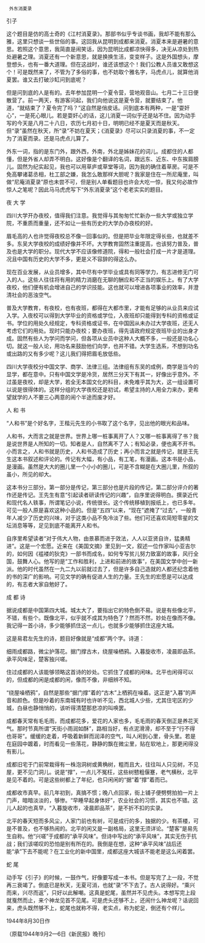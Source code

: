      外东消夏录 

   引子

   这个题目是仿的高士奇的《江村消夏录》。那部书似乎专谈书画，我却不能有那么雅，这里只想谈一些世俗的事。这回我从昆明到成都来消夏。消夏本来是避暑的意思。若照这个意思，我简直是闹笑话，因为昆明比成都凉快得多，决无从凉处到热处避暑之理。消夏还有一个新意思，就是换换生活，变变样子。这是外国想头，摩登想头，也有一番大道理。但在这战时，谁还该想这个！我们公教人员谁又敢想这个！可是既然来了，不管为了多俗的事，也不妨取个雅名字，马虎点儿，就算他消夏罢。谁又去打破沙缸问到底呢？ 

   但是问到底的人是有的。去年参加昆明一个夏令营，营地观音山。七月二十三日便散营了。前一两天，有游客问起，我们向他说这是夏令营，就要结束了。他道，“就结束了？夏令完了吗？”这自然是俏皮话。问到底本有两种，一是“耍奸心”，一是死心眼儿。若是耍奸心的话，这儿消夏一词似乎还是站不住。因为动手写的今天是八月二十八日，农历七月初十日，明明已经不是夏天而是秋天。但“录”虽然在秋天，所“录”不妨在夏天；《消夏录》尽可以只录消夏的事，不一定为了消夏而录。还是马虎点儿算了。 

   外东一词，指的是东门外，跟外西，外南，外北是姊妹花的词儿。成都住的人都懂，但是外省人却弄不明白。这好像是个翻译的名词，跟远东、近东、中东挨肩膀儿。固然为纪实起见，我也可以用草庐或草堂等词，因为我的确住着草房。可是不免高攀诸葛丞相，杜工部之嫌，我怎么敢那样大胆呢？我家是住在一所尼庵里，叫做“尼庵消夏录”原也未尝不可，但是别人单看题目也许会大吃一惊，我又何必故作惊人之笔呢？因此马马虎虎写下“外东消夏录”这个老老实实的题目。 

   夜 大 学

   四川大学开办夜校，值得我们注意。我觉得与其匆匆忙忙新办一些大学或独立学院，不重质而重量，还不如让一些有历史的大学办办夜校的好。 

   眉毛高的人也许觉得夜校总不像一回事似的。但是把毕业年限定得长些，也就差不多。东吴大学夜校的成绩好像并不坏。大学教育固然注重提高，也该努力普及，普及也是大学的职分。现代大学不应该像修道院，得和一般社会打成一片才是道理。况且中国有历史的大学不多，更是义不容辞的得这么办。 

   现在百业发展，从业员增多，其中尽有中学毕业或具有同等学力，有志进修无门可入的人。这些人往往将有用的精力消磨在无聊的酬应和不正当的娱乐上。有了大学夜校，他们便有机会增进自己的学识技能。这也就可以增进各项事业的效率，并澄清社会的恶浊空气。 

   普及大学教育，有夜校，也有夜班，都得在大都市里，才能有足够的从业员来应试入学。入夜校可以得到大学毕业的资格或学位，入夜班却只能得到专科的资格或证书。学位的用处久经规定，专科资格或证书，在中国因从未办过大学夜班，还无人考虑它们的用处。现时只能办夜校；要办夜班，得先请政府规定夜班毕业的出身才成。固然有些人为学问而学问，但各项从业员中这种人大概不多，一般还是功名心切。就这一般人论，用功名来鼓励他们向学，也并不错。大学生选系，不想到功名或出路的又有多少呢？这儿我们得把眉毛放低些。 

   四川大学夜校分中国文学、商学、法律三组。法律组有东吴的成例，商学是当今的显学，都在意中。只有中国文学是冷货，居然三分天下有其一，好像出乎意外。不过虽是夜校，却是大学，若全无本国文化的科目，未免难乎其为大，这一组设置可以说是很得体的。这样分组的大学夜校还是初试，希望主持的人用全力来办，更希望就学的人不要三心两意的闹个半途而废才好。 

   人 和 书

   “人和书”是个好名字，王楷元先生的小书取了这个名字，见出他的眼光和品味。 

   人和书，大而言之就是世界。世界上哪一桩事离开了人？又哪一桩事离得了书？我是说世界是人所知的一切。知者是人，自然离不了人；有知必录，便也离不开书。小而言之，人和书就是历史，人和书造成了历史；再小而言之就是传记，就是王先生这本书叙述和评论的。传记有大幅，有小品，有工笔，有漫画。这本书是小品，是漫画。虽然是大大的圈儿里一个小小的圈儿，可是不含糊是在大圈儿里，所叙的虽小，所见的却大。 

   这本书分三部分。第一部分是传记，第三部分也是片段的传记，第二部分评介的著作还是传记。王先生有意“引起读者研读传记的兴趣”，自序里说得明白。撰录近代和现代名人轶事，所谓笔记小说，传统很长。这个传统移植到报纸上，也已多年。可见一般人原是喜欢这种小品的。但是“五四”以来，“现在”遮掩了“过去”，一般青年人减少了历史的兴味，对于这类小品不免冷淡了些。他们可还喜欢简短零星的文坛消息等等，足见到底不能离开人和书。 

   自序里希望读者“对于伟大人物，由景慕而进于效法，人人以亚贤自许，猛勇精进”。这是一个宏愿。近来在《美国文摘》里见到一文，叙述一位作家叫小亚吉尔的，如何因《褴褛的狄克》一部书而成名，如何专写贫儿努力致富的故事，风行全国，鼓舞人心。他写的是“工作和胜利，上进和前进的故事”，在美国文学中创一新派。他的时代虽然在一九二九以前就过去了，但是许多自己造就的人都还纪念着他的书的深广的影响。可见文学的确有促进人生的力量。王先生的宏愿是可以达成的，有志者大家自勉好了。 

   成 都 诗

   据说成都是中国第四大城。城太大了，要指出它的特色倒不易。说是有些像北平，不错，有些个。既像北平，似乎就不成其为特色了？然而不然，妙处在像而不像。我记得一首小诗，多少能够抓住这一点儿，也就多少能够抓住这座大城。 

   这是易君左先生的诗，题目好像就是“成都”两个字。诗道： 

   细雨成都路，微尘护落花。据门撑古木，绕屋噪栖鸦。入暮旋收市，凌晨即品茶。承平风味足，楚客独兴嗟。 

   住过成都的人该能够领略这首诗的妙处。它抓住了成都的闲味。北平也闲得可以的，但成都的闲是成都的闲，像而不像，非细辨不知。 

   “绕屋噪栖鸦”，自然是那些“据门撑”着的“古木”上栖鸦在噪着。这正是“入暮”的声音和颜色。但是吵着的东南城有时也许听不见，西北城人少些，尤其住宅区的少城，白昼也静悄悄的，该听得清楚那悲凉的叫唤罢。 

   成都春天常有毛毛雨，而成都花多，爱花的人家也多，毛毛雨的春天倒正是养花天气。那时节真所谓“天街小雨润如酥”，路相当好，有点泥滑滑，却不至于“行不得也哥哥”。缓缓的走着，呼吸着新鲜而润泽的空气，叫人闲到心里，骨头里。若是在庭园中踱着，时而看见一些落花，静静的飘在微尘里，贴在软地上，那更闲得没有影儿。 

   成都旧宅于门前常栽得有一株泡洞树或黄桷树，粗而且大，往往叫人只见树，不见屋，更不见门洞儿。说是“撑”，一点儿不冤枉，这些树戆粗偃蹇，老气横秋，北平是见不着的。可是这些树都上了年纪，也只闲闲的“据”着“撑”着而已。 

   成都收市真早。前几年初到，真搞不惯；晚八点回家，街上铺子便劈劈拍拍一片上门声，暗暗淡淡的，够惨。“早睡早起身体好”，农业社会的习惯，其实也不错。这儿人起的也真早，“入暮旋收市，凌晨即品茶”，是不折不扣的实录。 

   北平的春天短而多风尘，人家门前也有树，可是成行的多，独据的少。有茶楼，可是不普及，也不够热闹的。北平的闲又是一副格局，这里无须详论。“楚客”是易先生自称。他“兴嗟”于成都的“承平风味”。但诗中写出的“承平风味”，其实无伤于抗战；我们该嗟叹的恐怕是别有所在的。我倒是在想，这种“承平风味”战后还能“承”下去不能呢？在工业化的新中国里，成都这座大城该不能老是这么闲着罢。 

   蛇  尾

   动手写《引子》的时候，一鼓作气，好像要写成一本书。但是写完了上一段，不觉再三衰竭了。倒底已是秋天，无夏可消，也就“录”不下去了。古人说得好。“乘兴而来，兴尽而返”，只好以此解嘲。这真是蛇尾，虽然并不见虎头。本想写完上段就戛然而止，来个神龙见首不见尾。可是虎头还够不上，还闹什么神龙呢？话说回来，虎头既然够不上，蛇尾也就称不得，老实点，称为蛇足，倒还有个样儿。 

   1944年8月30日作 

   （原载1944年9月2—6日《新民报》晚刊） 

